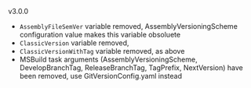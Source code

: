 v3.0.0
 - `AssemblyFileSemVer` variable removed, AssemblyVersioningScheme configuration value makes this variable obsoluete
 - `ClassicVersion` variable removed, 
 - `ClassicVersionWithTag` variable removed, as above
 - MSBuild task arguments (AssemblyVersioningScheme, DevelopBranchTag, ReleaseBranchTag, TagPrefix, NextVersion) have been removed, use GitVersionConfig.yaml instead